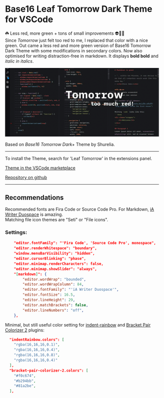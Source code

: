 # Base16 **Leaf Tomorrow** Dark Theme for VSCode

☘️ Less red, more green + tons of small improvements 👽🥑🔋  
Since _Tomorrow_ just felt too red to me, I replaced that color with a nice green.
Out came a less red and more green version of Base16 Tomorrow Dark Theme with some modifications in secondary colors.
Now also optimised for writing distraction-free in markdown. It displays **bold bold** and _italic in italics_.  

![screenshot](screenshot.gif)

Based on _Base16 Tomorrow Dark+_ Theme by Shurelia.


---

To install the Theme, search for 'Leaf Tomorrow' in the extensions panel.

[Theme in the VSCode marketplace](https://marketplace.visualstudio.com/items?itemName=swjh.base16-leaf-tomorrow-vscode)

[Repository on github](https://github.com/simonhermann/base16-leaf-tomorrow-vscode-theme)
<br>

---

## Recommendations

Recommended fonts are Fira Code or Source Code Pro.
For Markdown, [iA Writer Duospace](https://github.com/iaolo/iA-Fonts/tree/master/iA%20Writer%20Duospace) is amazing.  
Matching file icon themes are "Seti" or "File icons".

### Settings:

```json
    "editor.fontFamily": "'Fira Code', 'Source Code Pro', monospace",
    "editor.renderWhitespace": "boundary",
    "window.menuBarVisibility": "hidden",
    "editor.cursorBlinking": "phase",
    "editor.minimap.renderCharacters": false,
    "editor.minimap.showSlider": "always",
    "[markdown]": {
        "editor.wordWrap": "bounded",
        "editor.wordWrapColumn": 84,
        "editor.fontFamily": "'iA Writer Duospace'",
        "editor.fontSize": 16.5,
        "editor.lineHeight": 29,
        "editor.matchBrackets": false,
        "editor.lineNumbers": "off",
    },
```

Minimal, but still useful color setting for [indent-rainbow](https://marketplace.visualstudio.com/items?itemName=oderwat.indent-rainbow) and [Bracket Pair Colorizer 2](https://marketplace.visualstudio.com/items?itemName=CoenraadS.bracket-pair-colorizer-2) plugins:
```json
  "indentRainbow.colors": [
    "rgba(16,16,16,0.1)",
    "rgba(16,16,16,0.4)",
    "rgba(16,16,16,0.8)",
    "rgba(16,16,16,0.4)"
  ],
  "bracket-pair-colorizer-2.colors": [
    "#f0c674",
    "#b294bb",
    "#81a2be",
  ],
```



